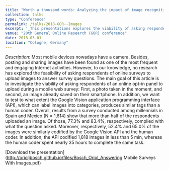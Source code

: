 ```yaml
---
title: "Worth a thousand words: Analyzing the impact of image recognition in surveys"
collection: talks
type: "Conference"
permalink: /talks/2018-GOR--Images
excerpt: '_This presentations explores the viability of asking respondents of an online opt-in panel to answer open-ended questions by taking and uploading photos. In addition, it discusses the feasibility of using the Google Vision application programming interface (API) to obtain valuable information from those photos_ [Read more](https://orioljbosch.github.io/publication/2018-GOR-Images)'
venue: "20th General Online Research (GOR) conference"
date: 2018-03-01
location: "Cologne, Germany"
---
```


_Description_: Most mobile devices nowadays have a camera. Besides, posting and sharing images have been found as one of the most frequent and engaging Internet activities. However, to our knowledge, no research has explored the feasibility of asking respondents of online surveys to upload images to answer survey questions. The main goal of this article is to investigate the viability of asking respondents of an online opt-in panel to upload during a mobile web survey: First, a photo taken in the moment, and second, an image already saved on their smartphone. In addition, we want to test to what extent the Google Vision application programming interface (API), which can label images into categories, produces similar tags than a human coder. Overall, results from a survey conducted among millennials in Spain and Mexico (N = 1,614) show that more than half of the respondents uploaded an image. Of those, 77.3% and 83.4%, respectively, complied with what the question asked. Moreover, respectively, 52.4% and 65.0% of the images were similarly codified by the Google Vision API and the human coder. In addition, the API codified 1,818 images in less than 5 min, whereas the human coder spent nearly 35 hours to complete the same task.

[Download the presentation](http://orioljbosch.github.io/files/Bosch_Oriol_Answering Mobile Surveys With Images.pdf)
